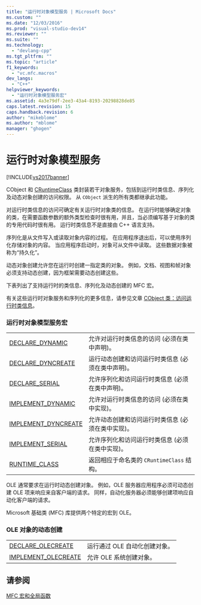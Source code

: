 ```yaml
---
title: "运行时对象模型服务 | Microsoft Docs"
ms.custom: ""
ms.date: "12/03/2016"
ms.prod: "visual-studio-dev14"
ms.reviewer: ""
ms.suite: ""
ms.technology: 
  - "devlang-cpp"
ms.tgt_pltfrm: ""
ms.topic: "article"
f1_keywords: 
  - "vc.mfc.macros"
dev_langs: 
  - "C++"
helpviewer_keywords: 
  - "运行时对象模型服务宏"
ms.assetid: 4a3e79df-2ee3-43a4-8193-20298828de85
caps.latest.revision: 15
caps.handback.revision: 6
author: "mikeblome"
ms.author: "mblome"
manager: "ghogen"
---
```

# 运行时对象模型服务
[!INCLUDE[vs2017banner](../../assembler/inline/includes/vs2017banner.md)]

CObject [](../../mfc/reference/cobject-class.md "CObject Class") 和 [CRuntimeClass](../../mfc/reference/cruntimeclass-structure.md) 类封装若干对象服务，包括到运行时类信息、序列化及动态对象创建的访问权限。  从 `CObject` 派生的所有类都继承此功能。  
  
 对运行时类信息的访问可确定有关运行时对象类的信息。  在运行时能够确定对象的类，在需要函数参数的额外类型检查时很有用，并且，当必须编写基于对象的类的专用代码时很有用。  运行时类信息不是直接由 C\+\+ 语言支持。  
  
 序列化是从文件写入或读取对象内容的过程。  在应用程序退出后，可以使用序列化存储对象的内容。  当应用程序启动时，对象可从文件中读取。  这些数据对象被称为“持久化”。  
  
 动态对象创建允许您在运行时创建一指定类的对象。  例如，文档、视图和帧对象必须支持动态创建，因为框架需要动态创建这些。  
  
 下表列出了支持运行时的类信息、序列化及动态创建的 MFC 宏。  
  
 有关这些运行时对象服务和序列化的更多信息，请参见文章 [CObject 类：访问运行时类信息](../../mfc/accessing-run-time-class-information.md)。  
  
### 运行时对象模型服务宏  
  
|||  
|-|-|  
|[DECLARE\_DYNAMIC](../Topic/DECLARE_DYNAMIC.md)|允许对运行时类信息的访问 \(必须在类中声明\)。|  
|[DECLARE\_DYNCREATE](../Topic/DECLARE_DYNCREATE.md)|运行动态创建和访问运行时类信息 \(必须在类中声明\)。|  
|[DECLARE\_SERIAL](../Topic/DECLARE_SERIAL.md)|允许序列化和访问运行时类信息 \(必须在类中声明\)。|  
|[IMPLEMENT\_DYNAMIC](../Topic/IMPLEMENT_DYNAMIC.md)|允许对运行时类信息的访问 \(必须在类中实现\)。|  
|[IMPLEMENT\_DYNCREATE](../Topic/IMPLEMENT_DYNCREATE.md)|允许动态创建和访问运行时类信息 \(必须在类中实现\)。|  
|[IMPLEMENT\_SERIAL](../Topic/IMPLEMENT_SERIAL.md)|允许序列化和访问运行时类信息 \(必须在类中实现\)。|  
|[RUNTIME\_CLASS](../Topic/RUNTIME_CLASS.md)|返回相应于命名类的 `CRuntimeClass` 结构。|  
  
 OLE 通常要求在运行时动态创建对象。  例如，OLE 服务器应用程序必须可动态创建 OLE 项来响应来自客户端的请求。  同样，自动化服务器必须能够创建项响应自动化客户端的请求。  
  
 Microsoft 基础类 \(MFC\) 库提供两个特定的宏到 OLE。  
  
### OLE 对象的动态创建  
  
|||  
|-|-|  
|[DECLARE\_OLECREATE](../Topic/DECLARE_OLECREATE.md)|运行通过 OLE 自动化创建对象。|  
|[IMPLEMENT\_OLECREATE](../Topic/IMPLEMENT_OLECREATE.md)|允许 OLE 系统创建对象。|  
  
## 请参阅  
 [MFC 宏和全局函数](../../mfc/reference/mfc-macros-and-globals.md)